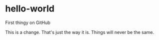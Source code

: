 # hello-world
First thingy on GitHub

This is a change. That's just the way it is. Things will never be the same.
